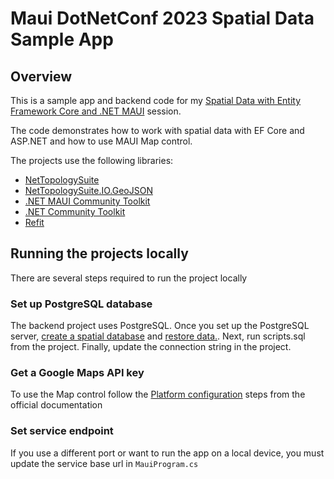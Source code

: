 # Maui DotNetConf 2023 Spatial Data Sample App

## Overview

This is a sample app and backend code for my [Spatial Data with Entity Framework Core and .NET MAUI](https://www.dotnetconf.net/agenda#536258) session.

The code demonstrates how to work with spatial data with EF Core and ASP.NET and how to use MAUI Map control.

The projects use the following libraries:

 - [NetTopologySuite](https://github.com/NetTopologySuite/NetTopologySuite)
 - [NetTopologySuite.IO.GeoJSON](https://github.com/NetTopologySuite/NetTopologySuite.IO.GeoJSON)
 - [.NET MAUI Community Toolkit](https://github.com/CommunityToolkit/Maui)
 - [.NET Community Toolkit](https://github.com/CommunityToolkit/dotnet)
 - [Refit](https://github.com/reactiveui/refit)

## Running the projects locally

There are several steps required to run the project locally

### Set up PostgreSQL database
The backend project uses PostgreSQL. Once you set up the PostgreSQL server, [create a spatial database](https://postgis.net/workshops/en/postgis-intro/creating_db.html) 
and [restore data.](https://postgis.net/workshops/en/postgis-intro/loading_data.html). Next, run scripts.sql from the project. Finally, update the connection string in the project.

### Get a Google Maps API key
To use the Map control follow the [Platform configuration](https://learn.microsoft.com/en-us/dotnet/maui/user-interface/controls/map?view=net-maui-8.0#platform-configuration) steps from the official documentation

### Set service endpoint
If you use a different port or want to run the app on a local device, you must update the service base url in `MauiProgram.cs`
